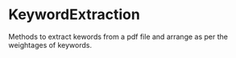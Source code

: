 # KeywordExtraction
Methods to extract kewords from a pdf file and arrange as per the weightages of keywords.
